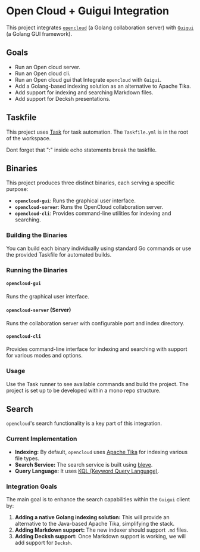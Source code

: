 # Open Cloud + Guigui Integration

This project integrates [`opencloud`](https://github.com/opencloud-eu/opencloud) (a Golang collaboration server) with [`Guigui`](https://github.com/hajimehoshi/guigui) (a Golang GUI framework).

## Goals

- Run an Open cloud server.
- Run an Open cloud cli.
- Run an Open cloud gui that 
 Integrate `opencloud` with `Guigui`.
- Add a Golang-based indexing solution as an alternative to Apache Tika.
- Add support for indexing and searching Markdown files.
- Add support for Decksh presentations.

## Taskfile

This project uses [Task](https://taskfile.dev/) for task automation. The `Taskfile.yml` is in the root of the workspace.

Dont forget that ":" inside echo statements break the taskfile.

## Binaries

This project produces three distinct binaries, each serving a specific purpose:

*   **`opencloud-gui`**: Runs the graphical user interface.
*   **`opencloud-server`**: Runs the OpenCloud collaboration server.
*   **`opencloud-cli`**: Provides command-line utilities for indexing and searching.



### Building the Binaries

You can build each binary individually using standard Go commands or use the provided Taskfile for automated builds.

### Running the Binaries

#### `opencloud-gui`
Runs the graphical user interface.

#### `opencloud-server` (Server)
Runs the collaboration server with configurable port and index directory.

#### `opencloud-cli`
Provides command-line interface for indexing and searching with support for various modes and options.

### Usage

Use the Task runner to see available commands and build the project. The project is set up to be developed within a mono repo structure.

## Search

`opencloud`'s search functionality is a key part of this integration.

### Current Implementation

- **Indexing:** By default, `opencloud` uses [Apache Tika](https://docs.opencloud.eu/docs/dev/server/Services/search/Search-info/) for indexing various file types.
- **Search Service:** The search service is built using [bleve](https://github.com/opencloud-eu/opencloud/tree/main/services/search).
- **Query Language:** It uses [KQL (Keyword Query Language)](https://github.com/opencloud-eu/opencloud/tree/main/pkg/kql).

### Integration Goals

The main goal is to enhance the search capabilities within the `Guigui` client by:

1.  **Adding a native Golang indexing solution:** This will provide an alternative to the Java-based Apache Tika, simplifying the stack.
2.  **Adding Markdown support:** The new indexer should support `.md` files.
3.  **Adding Decksh support:** Once Markdown support is working, we will add support for `Decksh`.
